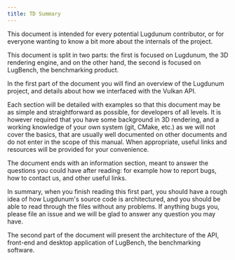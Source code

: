 ```yaml
---
title: TD Summary
---
```


This document is intended for every potential Lugdunum contributor, or for everyone wanting to know a bit more about the internals of the project.

This document is split in two parts: the first is focused on Lugdunum, the 3D rendering engine, and on the other hand, the second is focused on LugBench, the benchmarking product.

In the first part of the document you will find an overview of the Lugdunum project, and details about how we interfaced with the Vulkan API.

Each section will be detailed with examples so that this document may be as simple and straightforward as possible, for developers of all levels. It is however required that you have some background in 3D rendering, and a working knowledge of your own system (git, CMake, etc.) as we will not cover the basics, that are usually well documented on other documents and do not enter in the scope of this manual. When appropriate, useful links and resources will be provided for your convenience.

The document ends with an information section, meant to answer the questions you could have after reading: for example how to report bugs, how to contact us, and other useful links.

In summary, when you finish reading this first part, you should have a rough idea of how Lugdunum's source code is architectured, and you should be able to read through the files without any problems. If anything bugs you, please file an issue and we will be glad to answer any question you may have.

The second part of the document will present the architecture of the API, front-end and desktop application of LugBench, the benchmarking software.